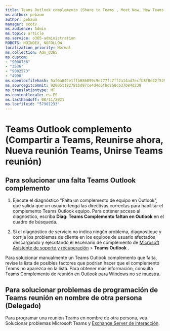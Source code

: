 ```yaml
---
title: Teams Outlook complemento (Share to Teams , Meet Now, New Teams meeting, Join Teams meeting)
ms.author: pebaum
author: pebaum
manager: scotv
ms.audience: Admin
ms.topic: article
ms.service: o365-administration
ROBOTS: NOINDEX, NOFOLLOW
localization_priority: Normal
ms.collection: Adm_O365
ms.custom:
- "9000736"
- "3536"
- "9002573"
- "4990"
ms.openlocfilehash: 5af0a042e1ffb686899c9e777fc7ff2a14ad7ecfb8f0d42f529a7ddc449978e6
ms.sourcegitcommit: 920051182781bd97ce4d4d6fbd268cb37b84d239
ms.translationtype: MT
ms.contentlocale: es-ES
ms.lasthandoff: 08/11/2021
ms.locfileid: "57901233"
---
```

# <a name="teams-outlook-add-in-share-to-teams--meet-now-new-teams-meeting-join-teams-meeting"></a>Teams Outlook complemento (Compartir a Teams, Reunirse ahora, Nueva reunión Teams, Unirse Teams reunión)

## <a name="to-troubleshoot-a-missing-teams-outlook-add-in"></a>Para solucionar una falta Teams Outlook complemento

1. Ejecute el diagnóstico "Falta un complemento de equipo en Outlook", que valida que un usuario tenga las directivas correctas para habilitar el complemento Teams Outlook equipo. Para obtener acceso al diagnóstico, escriba **Diag: Teams Complemento faltan en Outlook** en el cuadro de búsqueda.

1. Si el diagnóstico de servicio no indica ningún problema, diagnostique y corrija los problemas de cliente en los equipos de usuario afectados descargando y ejecutando el escenario de complemento de [Microsoft Asistente de soporte y recuperación](https://aka.ms/SaRA-TeamsAddInScenario)  >  **Teams Outlook .**

Para solucionar manualmente un Teams Outlook complemento que falta, revise la lista de posibles factores que podrían hacer que el complemento Teams no aparezca en la lista. Para obtener más información, consulta Teams Complemento de reunión [en Outlook para Windows no se muestra](https://docs.microsoft.com/microsoftteams/teams-add-in-for-outlook#teams-meeting-add-in-in-outlook-for-windows-does-not-show).

## <a name="to-troubleshoot-scheduling-a-teams-meeting-on-behalf-of-someone-else-delegate"></a>Para solucionar problemas de programación de Teams reunión en nombre de otra persona (Delegado)

Para programar una reunión Teams en nombre de otra persona, vea Solucionar problemas Microsoft Teams y [Exchange Server de interacción](https://docs.microsoft.com/microsoftteams/troubleshoot/known-issues/teams-exchange-interaction-issue).
